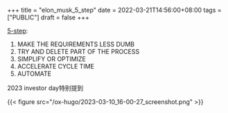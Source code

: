 +++
title = "elon_musk_5_step"
date = 2022-03-21T14:56:00+08:00
tags = ["PUBLIC"]
draft = false
+++

[5-step](</ox-hugo/evannex.com-Elon Musk reveals his 5-step engineering protocol.pdf>):

1.  MAKE THE REQUIREMENTS LESS DUMB
2.  TRY AND DELETE PART OF THE PROCESS
3.  SIMPLIFY OR OPTIMIZE
4.  ACCELERATE CYCLE TIME
5.  AUTOMATE

<!--more-->

2023 investor day特别提到

{{< figure src="/ox-hugo/2023-03-10_16-00-27_screenshot.png" >}}
